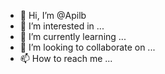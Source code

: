 - 👋 Hi, I’m @Apilb
- 👀 I’m interested in ...
- 🌱 I’m currently learning ...
- 💞️ I’m looking to collaborate on ...
- 📫 How to reach me ...

<!---
Apilb/Apilb is a ✨ special ✨ repository because its `README.md` (this file) appears on your GitHub profile.
You can click the Preview link to take a look at your changes.
--->
